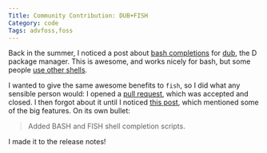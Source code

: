 ```yaml
---
Title: Community Contribution: DUB+FISH
Category: code
Tags: advfoss,foss
---
```


Back in the summer, I noticed a post about [bash completions] for [dub], the D package manager. This is awesome, and works nicely for bash, but some people [use other shells][FISH problems].

I wanted to give the same awesome benefits to `fish`, so I did what any sensible person would: I opened a [pull request], which was accepted and closed.
I then forgot about it until I noticed [this post][dub release post], which mentioned some of the big features. On its own bullet:

> Added BASH and FISH shell completion scripts.

I made it to the release notes!

[bash completions]: http://forum.dlang.org/thread/syrdtxxkwcghkiuogxgq@forum.dlang.org#post-lptegj:2448d:241:40digitalmars.com
[dub]: http://code.dlang.org/
[FISH problems]: {filename}/2014/09/29-awesome-startup.md
[pull request]: https://github.com/D-Programming-Language/dub/pull/375
[dub release post]: http://forum.dlang.org/thread/lvoqdv$2m78$1@digitalmars.com
